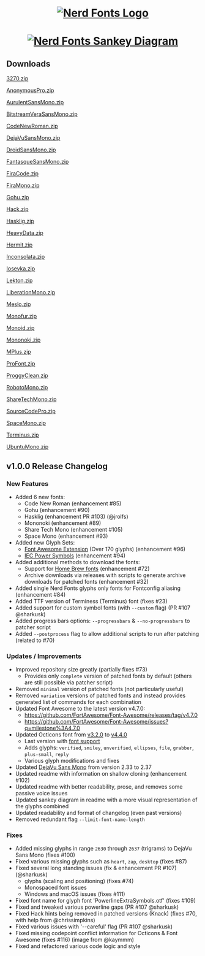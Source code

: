 
<h1 align="center">
  <a href="https://github.com/ryanoasis/nerd-fonts"><img src="https://raw.githubusercontent.com/ryanoasis/nerd-fonts/master/images/nerd-fonts-logo.png" alt="Nerd Fonts Logo" /></a>
</h1>

<h1 align="center">
  <a href="https://github.com/ryanoasis/nerd-fonts"><img src="https://raw.githubusercontent.com/wiki/ryanoasis/nerd-fonts/screenshots/v1.0.x/custom-sankey-glyphs-combined-diagram.png" alt="Nerd Fonts Sankey Diagram" /></a>
</h1>

## Downloads

[3270.zip](https://github.com/ryanoasis/nerd-fonts/releases/download/v1.0.0/3270.zip)

[AnonymousPro.zip](https://github.com/ryanoasis/nerd-fonts/releases/download/v1.0.0/AnonymousPro.zip)

[AurulentSansMono.zip](https://github.com/ryanoasis/nerd-fonts/releases/download/v1.0.0/AurulentSansMono.zip)

[BitstreamVeraSansMono.zip](https://github.com/ryanoasis/nerd-fonts/releases/download/v1.0.0/BitstreamVeraSansMono.zip)

[CodeNewRoman.zip](https://github.com/ryanoasis/nerd-fonts/releases/download/v1.0.0/CodeNewRoman.zip)

[DejaVuSansMono.zip](https://github.com/ryanoasis/nerd-fonts/releases/download/v1.0.0/DejaVuSansMono.zip)

[DroidSansMono.zip](https://github.com/ryanoasis/nerd-fonts/releases/download/v1.0.0/DroidSansMono.zip)

[FantasqueSansMono.zip](https://github.com/ryanoasis/nerd-fonts/releases/download/v1.0.0/FantasqueSansMono.zip)

[FiraCode.zip](https://github.com/ryanoasis/nerd-fonts/releases/download/v1.0.0/FiraCode.zip)

[FiraMono.zip](https://github.com/ryanoasis/nerd-fonts/releases/download/v1.0.0/FiraMono.zip)

[Gohu.zip](https://github.com/ryanoasis/nerd-fonts/releases/download/v1.0.0/Gohu.zip)

[Hack.zip](https://github.com/ryanoasis/nerd-fonts/releases/download/v1.0.0/Hack.zip)

[Hasklig.zip](https://github.com/ryanoasis/nerd-fonts/releases/download/v1.0.0/Hasklig.zip)

[HeavyData.zip](https://github.com/ryanoasis/nerd-fonts/releases/download/v1.0.0/HeavyData.zip)

[Hermit.zip](https://github.com/ryanoasis/nerd-fonts/releases/download/v1.0.0/Hermit.zip)

[Inconsolata.zip](https://github.com/ryanoasis/nerd-fonts/releases/download/v1.0.0/Inconsolata.zip)

[Iosevka.zip](https://github.com/ryanoasis/nerd-fonts/releases/download/v1.0.0/Iosevka.zip)

[Lekton.zip](https://github.com/ryanoasis/nerd-fonts/releases/download/v1.0.0/Lekton.zip)

[LiberationMono.zip](https://github.com/ryanoasis/nerd-fonts/releases/download/v1.0.0/LiberationMono.zip)

[Meslo.zip](https://github.com/ryanoasis/nerd-fonts/releases/download/v1.0.0/Meslo.zip)

[Monofur.zip](https://github.com/ryanoasis/nerd-fonts/releases/download/v1.0.0/Monofur.zip)

[Monoid.zip](https://github.com/ryanoasis/nerd-fonts/releases/download/v1.0.0/Monoid.zip)

[Mononoki.zip](https://github.com/ryanoasis/nerd-fonts/releases/download/v1.0.0/Mononoki.zip)

[MPlus.zip](https://github.com/ryanoasis/nerd-fonts/releases/download/v1.0.0/MPlus.zip)

[ProFont.zip](https://github.com/ryanoasis/nerd-fonts/releases/download/v1.0.0/ProFont.zip)

[ProggyClean.zip](https://github.com/ryanoasis/nerd-fonts/releases/download/v1.0.0/ProggyClean.zip)

[RobotoMono.zip](https://github.com/ryanoasis/nerd-fonts/releases/download/v1.0.0/RobotoMono.zip)

[ShareTechMono.zip](https://github.com/ryanoasis/nerd-fonts/releases/download/v1.0.0/ShareTechMono.zip)

[SourceCodePro.zip](https://github.com/ryanoasis/nerd-fonts/releases/download/v1.0.0/SourceCodePro.zip)

[SpaceMono.zip](https://github.com/ryanoasis/nerd-fonts/releases/download/v1.0.0/SpaceMono.zip)

[Terminus.zip](https://github.com/ryanoasis/nerd-fonts/releases/download/v1.0.0/Terminus.zip)

[UbuntuMono.zip](https://github.com/ryanoasis/nerd-fonts/releases/download/v1.0.0/UbuntuMono.zip)

## v1.0.0 Release Changelog

### New Features
  - Added 6 new fonts:
    - Code New Roman (enhancement #85)
    - Gohu (enhancement #90)
    - Hasklig (enhancement PR #103) (@jrolfs)
    - Mononoki (enhancement #89)
    - Share Tech Mono (enhancement #105)
    - Space Mono (enhancement #93)
  - Added new Glyph Sets:
    - [Font Awesome Extension](http://andrelgava.github.io/font-awesome-extension/) (Over 170 glyphs) (enhancement #96)
    - [IEC Power Symbols](http://unicodepowersymbol.com/) (enhancement #94)
  - Added additional methods to download the fonts:
    - Support for [Home Brew fonts](https://github.com/caskroom/homebrew-fonts) (enhancement #72)
    - Archive downloads via releases with scripts to generate archive downloads for patched fonts (enhancement #32)
  - Added single Nerd Fonts glyphs only fonts for Fontconfig aliasing (enhancement #84)
  - Added TTF version of Terminess (Terminus) font (fixes #23)
  - Added support for custom symbol fonts (with `--custom` flag) (PR #107 @sharkusk)
  - Added progress bars options: `--progressbars` & `--no-progressbars` to patcher script
  - Added `--postprocess` flag to allow additional scripts to run after patching (related to #70)

### Updates / Improvements
  - Improved repository size greatly (partially fixes #73)
    - Provides only `complete` version of patched fonts by default (others are still possible via patcher script)
  - Removed `minimal` version of patched fonts (not particularly useful)
  - Removed `variation` versions of patched fonts and instead provides generated list of commands for each combination
  - Updated Font Awesome to the latest version v4.7.0:
    - https://github.com/FortAwesome/Font-Awesome/releases/tag/v4.7.0
    - https://github.com/FortAwesome/Font-Awesome/issues?q=milestone%3A4.7.0
  - Updated Octicons font from [v3.2.0](https://github.com/github/octicons/releases/tag/v3.2.0) to [v4.4.0](https://github.com/github/octicons/releases/tag/v4.4.0)
    - Last version with [font support](https://github.com/primer/octicons/issues/108)
    - Adds glyphs: `verified`, `smiley`, `unverified`, `ellipses`, `file`, `grabber`, `plus-small`, `reply`
    - Various glyph modifications and fixes
  - Updated [DejaVu Sans Mono](http://dejavu-fonts.org/wiki/Changelog) from version 2.33 to 2.37
  - Updated readme with information on shallow cloning (enhancement #102)
  - Updated readme with better readability, prose, and removes some passive voice issues
  - Updated sankey diagram in readme with a more visual representation of the glyphs combined
  - Updated readability and format of changelog (even past versions)
  - Removed redundant flag `--limit-font-name-length`

### Fixes
  - Added missing glyphs in range `2630` through `2637` (trigrams) to DejaVu Sans Mono (fixes #100)
  - Fixed various missing glyphs such as `heart`, `zap`, `desktop` (fixes #87)
  - Fixed several long standing issues (fix & enhancement PR #107) (@sharkusk)
    - glyphs (scaling and positioning) (fixes #74)
    - Monospaced font issues
    - Windows and macOS issues (fixes #111)
  - Fixed font name for glyph font 'PowerlineExtraSymbols.otf' (fixes #109)
  - Fixed and tweaked various powerline gaps (PR #107 @sharkusk)
  - Fixed Hack hints being removed in patched versions (Knack) (fixes #70, with help from @chrissimpkins)
  - Fixed various issues with '--careful' flag (PR #107 @sharkusk)
  - Fixed missing codepoint conflict information for Octicons & Font Awesome (fixes #116) (image from @kaymmm)
  - Fixed and refactored various code logic and style 
